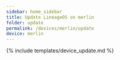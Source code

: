```yaml
---
sidebar: home_sidebar
title: Update LineageOS on merlin
folder: update
permalink: /devices/merlin/update
device: merlin
---
```

{% include templates/device_update.md %}
